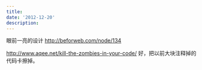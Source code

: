```yaml
---
title: 
date: '2012-12-20'
description:
---
```



眼前一亮的设计  http://beforweb.com/node/134

http://www.aqee.net/kill-the-zombies-in-your-code/ 好，把以前大块注释掉的代码卡擦掉。
